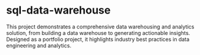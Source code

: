 # sql-data-warehouse
This project demonstrates a comprehensive data warehousing and analytics solution, from building a data warehouse to generating actionable insights. Designed as a portfolio project, it highlights industry best practices in data engineering and analytics.
